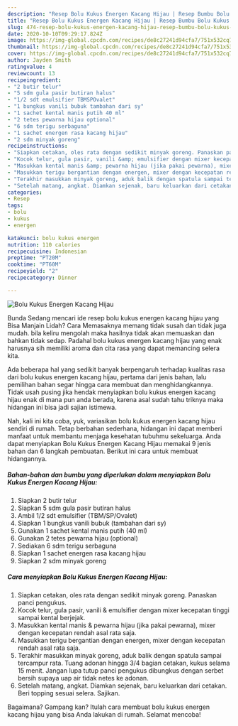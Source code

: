 ```yaml
---
description: "Resep Bolu Kukus Energen Kacang Hijau | Resep Bumbu Bolu Kukus Energen Kacang Hijau Yang Bikin Ngiler"
title: "Resep Bolu Kukus Energen Kacang Hijau | Resep Bumbu Bolu Kukus Energen Kacang Hijau Yang Bikin Ngiler"
slug: 474-resep-bolu-kukus-energen-kacang-hijau-resep-bumbu-bolu-kukus-energen-kacang-hijau-yang-bikin-ngiler
date: 2020-10-10T09:29:17.824Z
image: https://img-global.cpcdn.com/recipes/de8c27241d94cfa7/751x532cq70/bolu-kukus-energen-kacang-hijau-foto-resep-utama.jpg
thumbnail: https://img-global.cpcdn.com/recipes/de8c27241d94cfa7/751x532cq70/bolu-kukus-energen-kacang-hijau-foto-resep-utama.jpg
cover: https://img-global.cpcdn.com/recipes/de8c27241d94cfa7/751x532cq70/bolu-kukus-energen-kacang-hijau-foto-resep-utama.jpg
author: Jayden Smith
ratingvalue: 4
reviewcount: 13
recipeingredient:
- "2 butir telur"
- "5 sdm gula pasir butiran halus"
- "1/2 sdt emulsifier TBMSPOvalet"
- "1 bungkus vanili bubuk tambahan dari sy"
- "1 sachet kental manis putih 40 ml"
- "2 tetes pewarna hijau optional"
- "6 sdm terigu serbaguna"
- "1 sachet energen rasa kacang hijau"
- "2 sdm minyak goreng"
recipeinstructions:
- "Siapkan cetakan, oles rata dengan sedikit minyak goreng. Panaskan panci pengukus."
- "Kocok telur, gula pasir, vanili &amp; emulsifier dengan mixer kecepatan tinggi sampai kental berjejak."
- "Masukkan kental manis &amp; pewarna hijau (jika pakai pewarna), mixer dengan kecepatan rendah asal rata saja."
- "Masukkan terigu bergantian dengan energen, mixer dengan kecepatan rendah asal rata saja."
- "Terakhir masukkan minyak goreng, aduk balik dengan spatula sampai tercampur rata. Tuang adonan hingga 3/4 bagian cetakan, kukus selama 15 menit. Jangan lupa tutup panci pengukus dibungkus dengan serbet bersih supaya uap air tidak netes ke adonan."
- "Setelah matang, angkat. Diamkan sejenak, baru keluarkan dari cetakan. Beri topping sesuai selera. Sajikan."
categories:
- Resep
tags:
- bolu
- kukus
- energen

katakunci: bolu kukus energen 
nutrition: 110 calories
recipecuisine: Indonesian
preptime: "PT20M"
cooktime: "PT60M"
recipeyield: "2"
recipecategory: Dinner

---
```



![Bolu Kukus Energen Kacang Hijau](https://img-global.cpcdn.com/recipes/de8c27241d94cfa7/751x532cq70/bolu-kukus-energen-kacang-hijau-foto-resep-utama.jpg)

Bunda Sedang mencari ide resep bolu kukus energen kacang hijau yang Bisa Manjain Lidah? Cara Memasaknya memang tidak susah dan tidak juga mudah. bila keliru mengolah maka hasilnya tidak akan memuaskan dan bahkan tidak sedap. Padahal bolu kukus energen kacang hijau yang enak harusnya sih memiliki aroma dan cita rasa yang dapat memancing selera kita.



Ada beberapa hal yang sedikit banyak berpengaruh terhadap kualitas rasa dari bolu kukus energen kacang hijau, pertama dari jenis bahan, lalu pemilihan bahan segar hingga cara membuat dan menghidangkannya. Tidak usah pusing jika hendak menyiapkan bolu kukus energen kacang hijau enak di mana pun anda berada, karena asal sudah tahu triknya maka hidangan ini bisa jadi sajian istimewa.


Nah, kali ini kita coba, yuk, variasikan bolu kukus energen kacang hijau sendiri di rumah. Tetap berbahan sederhana, hidangan ini dapat memberi manfaat untuk membantu menjaga kesehatan tubuhmu sekeluarga. Anda dapat menyiapkan Bolu Kukus Energen Kacang Hijau memakai 9 jenis bahan dan 6 langkah pembuatan. Berikut ini cara untuk membuat hidangannya.

<!--inarticleads1-->

##### Bahan-bahan dan bumbu yang diperlukan dalam menyiapkan Bolu Kukus Energen Kacang Hijau:

1. Siapkan 2 butir telur
1. Siapkan 5 sdm gula pasir butiran halus
1. Ambil 1/2 sdt emulsifier (TBM/SP/Ovalet)
1. Siapkan 1 bungkus vanili bubuk (tambahan dari sy)
1. Gunakan 1 sachet kental manis putih (40 ml)
1. Gunakan 2 tetes pewarna hijau (optional)
1. Sediakan 6 sdm terigu serbaguna
1. Siapkan 1 sachet energen rasa kacang hijau
1. Siapkan 2 sdm minyak goreng




<!--inarticleads2-->

##### Cara menyiapkan Bolu Kukus Energen Kacang Hijau:

1. Siapkan cetakan, oles rata dengan sedikit minyak goreng. Panaskan panci pengukus.
1. Kocok telur, gula pasir, vanili &amp; emulsifier dengan mixer kecepatan tinggi sampai kental berjejak.
1. Masukkan kental manis &amp; pewarna hijau (jika pakai pewarna), mixer dengan kecepatan rendah asal rata saja.
1. Masukkan terigu bergantian dengan energen, mixer dengan kecepatan rendah asal rata saja.
1. Terakhir masukkan minyak goreng, aduk balik dengan spatula sampai tercampur rata. Tuang adonan hingga 3/4 bagian cetakan, kukus selama 15 menit. Jangan lupa tutup panci pengukus dibungkus dengan serbet bersih supaya uap air tidak netes ke adonan.
1. Setelah matang, angkat. Diamkan sejenak, baru keluarkan dari cetakan. Beri topping sesuai selera. Sajikan.




Bagaimana? Gampang kan? Itulah cara membuat bolu kukus energen kacang hijau yang bisa Anda lakukan di rumah. Selamat mencoba!
